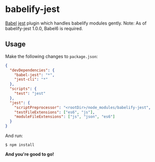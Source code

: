 # babelify-jest

[Babel](https://github.com/babel/babel) [jest](https://github.com/facebook/jest) plugin which handles babelify modules
gently. Note: As of babelify-jest 1.0.0, Babel6 is required.

## Usage

Make the following changes to `package.json`:

```json
{
  "devDependencies": {
    "babel-jest": "*",
    "jest-cli": "*"
  },
  "scripts": {
    "test": "jest"
  },
  "jest": {
    "scriptPreprocessor": "<rootDir>/node_modules/babelify-jest",
    "testFileExtensions": ["es6", "js"],
    "moduleFileExtensions": ["js", "json", "es6"]
  }
}
```

And run:

    $ npm install

**And you're good to go!**
